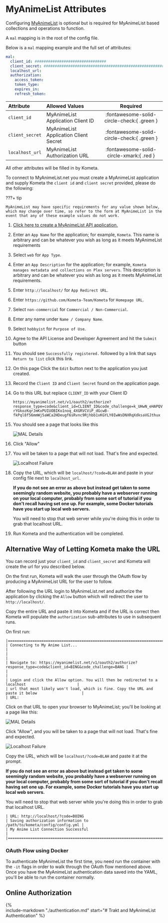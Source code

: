 # MyAnimeList Attributes

Configuring [MyAnimeList](https://myanimelist.net/) is optional but is required for MyAnimeList based collections and 
operations to function.

A `mal` mapping is in the root of the config file.

Below is a `mal` mapping example and the full set of attributes:

```yaml
mal:
  client_id: ################################
  client_secret: ################################################################
  localhost_url: 
  authorization:
    access_token:
    token_type:
    expires_in:
    refresh_token:
```

| Attribute       | Allowed Values                        |                  Required                  |
|:----------------|:--------------------------------------|:------------------------------------------:|
| `client_id`     | MyAnimeList Application Client ID     | :fontawesome-solid-circle-check:{ .green } |
| `client_secret` | MyAnimeList Application Client Secret | :fontawesome-solid-circle-check:{ .green } |
| `localhost_url` | MyAnimeList Authorization URL         |  :fontawesome-solid-circle-xmark:{ .red }  |

All other attributes will be filled in by Kometa.

To connect to MyAnimeList.net you must create a MyAnimeList application and supply Kometa the `client id` and
`client secret` provided, please do the following:

???+ tip
    
    MyAnimeList may have specific requirements for any value shown below, which may change over time, so refer to the form at MyAnimeList in the event that any of these example values do not work.

1. [Click here to create a MyAnimeList API application.](https://myanimelist.net/apiconfig/create)
2. Enter an `App Name` for the application; for example, `Kometa`.  This name is arbitrary and can be whatever you wish as long as it meets MyAnimeList requirements
3. Select `web` for `App Type`.
4. Enter an `App Description` for the application; for example, `Kometa manages metadata and collections on Plex servers`.  This description is arbitrary and can be whatever you wish as long as it meets MyAnimeList requirements.
5. Enter `http://localhost/` for `App Redirect URL`.
6. Enter `https://github.com/Kometa-Team/Kometa` for `Homepage URL`.
7. Select `non-commercial` for `Commercial / Non-Commercial`.
8. Enter any name under `Name / Company Name`.
9. Select `hobbyist` for `Purpose of Use`.
10. Agree to the API License and Developer Agreement and hit the `Submit` button
11. You should see `Successfully registered.` followed by a link that says `Return to list` click this link.
12. On this page Click the `Edit` button next to the application you just created.
13. Record the `Client ID` and `Client Secret` found on the application page.
14. Go to this URL but replace `CLIENT_ID` with your Client ID 

     ```
     https://myanimelist.net/v1/oauth2/authorize?response_type=code&client_id=CLIENT_ID&code_challenge=k_UHwN_eHAPQVXiceC-rYGkozKqrJmKxPUIUOBIKo1noq_4XGRVCViP_dGcwB-fkPql8f56mmWj5aWCa2HDeugf6sRvnc9Rjhbb1vKGYLY0IwWsDNXRqXdksaVGJthux
     ```

15. You should see a page that looks like this 

     ![MAL Details](images/mal.png)

16. Click "Allow"
17. You will be taken to a page that will not load. That's fine and expected.

     ![Localhost Failure](images/localhost-fail.png)

18. Copy the URL, which will be `localhost/?code=BLAH` and paste in your config file next to `localhost_url`.

     **If you do not see an error as above but instead get taken to some seemingly random website, you probably have a 
     webserver running on your local computer, probably from some sort of tutorial if you don't recall having set one 
     up. For example, some Docker tutorials have you start up local web servers.**
    
     You will need to stop that web server while you're doing this in order to grab that localhost URL.

19. Run Kometa and the authentication will be completed.

## Alternative Way of Letting Kometa make the URL

You can record just your `client_id` and `client_secret` and Kometa will create the url for you described below.

On the first run, Kometa will walk the user through the OAuth flow by producing a MyAnimeList URL for the 
user to follow. 

After following the URL login to MyAnimeList.net and authorize the application by clicking the `Allow` button which will 
redirect the user to `http://localhost/`. 

Copy the entire URL and paste it into Kometa and if the URL is correct then Kometa will populate 
the `authorization` sub-attributes to use in subsequent runs.

On first run:
```
|====================================================================================================|
| Connecting to My Anime List...                                                                     |
|                                                                                                    |
| Navigate to: https://myanimelist.net/v1/oauth2/authorize?response_type=code&client_id=BING&code_challenge=BANG |
|                                                                                                    |
| Login and click the Allow option. You will then be redirected to a localhost                       |
| url that most likely won't load, which is fine. Copy the URL and paste it below                    |
| URL:

```

Click on that URL to open your browser to MyAnimeList; you'll be looking at a page like this:

![MAL Details](images/mal.png)

Click "Allow", and you will be taken to a page that will not load.  That's fine and expected.

![Localhost Failure](images/localhost-fail.png)

Copy the URL, which will be `localhost/?code=BLAH` and paste it at the prompt.

**If you do not see an error as above but instead get taken to some seemingly random website, you probably have a 
webserver running on your local computer, probably from some sort of tutorial if you don't recall having set one up. 
For example, some Docker tutorials have you start up local web servers.**

You will need to stop that web server while you're doing this in order to grab that localhost URL.

```
| URL: http://localhost/?code=BOING
| Saving authorization information to /path/to/kometa/config/config.yml |
| My Anime List Connection Successful                                                                |
|====================================================================================================|

```

### OAuth Flow using Docker

To authenticate MyAnimeList the first time, you need run the container with the `-it` flags in order to walk through the 
OAuth flow mentioned above. Once you have the MyAnimeList authentication data saved into the YAML, you'll be able to run 
the container normally.

## Online Authorization

{%    
  include-markdown "./authentication.md"
  start="# Trakt and MyAnimeList Authentication"
%}
